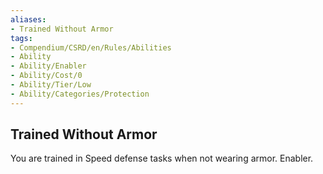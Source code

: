 ```yaml
---
aliases:
- Trained Without Armor
tags:
- Compendium/CSRD/en/Rules/Abilities
- Ability
- Ability/Enabler
- Ability/Cost/0
- Ability/Tier/Low
- Ability/Categories/Protection
---
```


  
## Trained Without Armor  
You are trained in Speed defense tasks when not wearing armor. Enabler.
